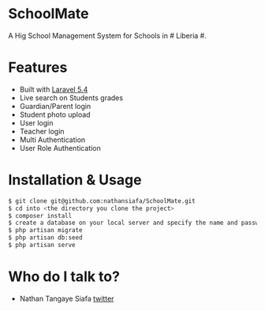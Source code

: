 # SchoolMate #

A Hig School Management System for Schools in # Liberia #.

# Features #

* Built with [Laravel 5.4](https://laravel.com)
* Live search on Students grades
* Guardian/Parent login
* Student photo upload
* User login
* Teacher login
* Multi Authentication
* User Role Authentication

# Installation & Usage #

```sh
$ git clone git@github.com:nathansiafa/SchoolMate.git
$ cd into <the directory you clone the project>
$ composer install
$ create a database on your local server and specify the name and password in .env
$ php artisan migrate
$ php artisan db:seed
$ php artisan serve
```

# Who do I talk to? #

* Nathan Tangaye Siafa [twitter](https://twitter.com/NathanSiafa1)

